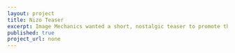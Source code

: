 ```yaml
---
layout: project
title: Nizo Teaser
excerpt: Image Mechanics wanted a short, nostalgic teaser to promote their forthcoming iPhone application. <br /><a href="http://www.ihadhippyparents.com/">Michael Hobbs</a> and I made it happen.
published: true
project_url: none
---
```


<script type="application/json" class="data">
{
	"noun": "Director",
	"images": [{
		"src": "/assets/img/nizo/landscape-3col.jpg",
		"size": "landscape-3col"
	},{
		"src": "/assets/img/nizo/landscape-4col.jpg",
		"size": "landscape-4col"
	},{
		"src": "/assets/img/nizo/portrait-2col.jpg",
		"size": "portrait-2col"
	},{
		"src": "/assets/img/nizo/portrait-3col.jpg",
		"size": "portrait-3col"
	},{
		"src": "/assets/img/nizo/square-1col.jpg",
		"size": "square-1col"
	},{
		"src": "/assets/img/nizo/square-2col.jpg",
		"size": "square-2col"
	},{
		"src": "/assets/img/nizo/square-3col.jpg",
		"size": "square-3col"
	}]
}
</script>